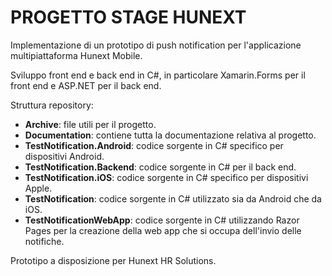 # PROGETTO STAGE HUNEXT

Implementazione di un prototipo di push notification per l'applicazione multipiattaforma Hunext Mobile.

Sviluppo front end e back end in C#, in particolare Xamarin.Forms per il front end e ASP.NET per il back end.

Struttura repository:

- **Archive**: file utili per il progetto.
- **Documentation**: contiene tutta la documentazione relativa al progetto.
- **TestNotification.Android**: codice sorgente in C# specifico per dispositivi Android. 
- **TestNotification.Backend**: codice sorgente in C# per il back end.
- **TestNotification.iOS**: codice sorgente in C# specifico per dispositivi Apple.
- **TestNotification**: codice sorgente in C# utilizzato sia da Android che da iOS.
- **TestNotificationWebApp**: codice sorgente in C# utilizzando Razor Pages per la creazione della web app che si occupa dell'invio delle notifiche.

Prototipo a disposizione per Hunext HR Solutions.
